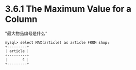 # 3.6.1 The Maximum Value for a Column

”最大物品编号是什么“

```
mysql> select MAX(article) as article FROM shop;
+---------+
| article |
+---------+
|       4 |
+---------+
```





